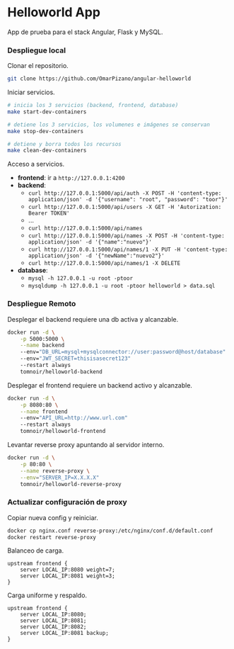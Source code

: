 # Helloworld App

App de prueba para el stack Angular, Flask y MySQL.

### Despliegue local

Clonar el repositorio.

```bash
git clone https://github.com/OmarPizano/angular-helloworld
```

Iniciar servicios.

```bash
# inicia los 3 servicios (backend, frontend, database)
make start-dev-containers

# detiene los 3 servicios, los volumenes e imágenes se conservan
make stop-dev-containers

# detiene y borra todos los recursos
make clean-dev-containers
```

Acceso a servicios.

- **frontend**: ir a `http://127.0.0.1:4200`
- **backend**:
    - `curl http://127.0.0.1:5000/api/auth -X POST -H 'content-type: application/json' -d '{"username": "root", "password": "toor"}'`
    - `curl http://127.0.0.1:5000/api/users -X GET -H 'Autorization: Bearer TOKEN'`
    - ...
    - `curl http://127.0.0.1:5000/api/names`
    - `curl http://127.0.0.1:5000/api/names -X POST -H 'content-type: application/json' -d '{"name":"nuevo"}'`
    - `curl http://127.0.0.1:5000/api/names/1 -X PUT -H 'content-type: application/json' -d '{"newName":"nuevo2"}'`
    - `curl http://127.0.0.1:5000/api/names/1 -X DELETE`
- **database**:
    - `mysql -h 127.0.0.1 -u root -ptoor`
    - `mysqldump -h 127.0.0.1 -u root -ptoor helloworld > data.sql`

### Despliegue Remoto

Desplegar el backend requiere una db activa y alcanzable.

```bash
docker run -d \
    -p 5000:5000 \
    --name backend
    --env="DB_URL=mysql+mysqlconnector://user:password@host/database"
    --env="JWT_SECRET=thisisasecret123"
    --restart always
    tomnoir/helloworld-backend
```

Desplegar el frontend requiere un backend activo y alcanzable.

```bash
docker run -d \
    -p 8080:80 \
    --name frontend
    --env="API_URL=http://www.url.com"
    --restart always
    tomnoir/helloworld-frontend
```

Levantar reverse proxy apuntando al servidor interno.

```bash
docker run -d \
    -p 80:80 \
    --name reverse-proxy \
    --env="SERVER_IP=X.X.X.X"
    tomnoir/helloworld-reverse-proxy
```

### Actualizar configuración de proxy

Copiar nueva config y reiniciar.

```bash
docker cp nginx.conf reverse-proxy:/etc/nginx/conf.d/default.conf
docker restart reverse-proxy
```

Balanceo de carga.

```
upstream frontend {
    server LOCAL_IP:8080 weight=7;
    server LOCAL_IP:8081 weight=3;
}
```

Carga uniforme y respaldo.

```
upstream frontend {
    server LOCAL_IP:8080;
    server LOCAL_IP:8081;
    server LOCAL_IP:8082;
    server LOCAL_IP:8081 backup;
}
```
